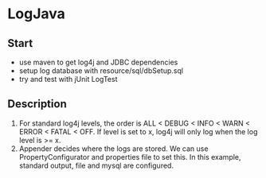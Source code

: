 # LogJava

## Start
- use maven to get log4j and JDBC dependencies
- setup log database with resource/sql/dbSetup.sql
- try and test with jUnit LogTest

## Description
1. For standard log4j levels, the order is ALL < DEBUG < INFO < WARN < ERROR < FATAL < OFF. If level is set to x, log4j will only log when the log level is >= x.
2. Appender decides where the logs are stored. We can use PropertyConfigurator and properties file to set this. In this example, standard output, file and mysql are configured.